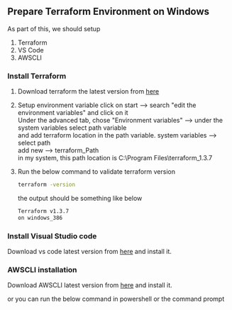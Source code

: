 ## Prepare Terraform Environment on Windows
As part of this, we should setup 
1. Terraform
2. VS Code
3. AWSCLI

### Install Terraform 
1. Download terraform the latest version from [here](https://developer.hashicorp.com/terraform/downloads)
2. Setup environment variable
click on start --> search "edit the environment variables" and click on it  
Under the advanced tab, chose "Environment variables" --> under the system variables select path variable   
and add terraform location in the path variable. system variables --> select path  
add new --> terraform_Path   
in my system, this path location is C:\Program Files\terraform_1.3.7

1. Run the below command to validate terraform version
   ```sh
   terraform -version
   ```
   the output should be something like below 
   ```sh
   Terraform v1.3.7
   on windows_386
   ```

 ### Install Visual Studio code

  Download vs code latest version from [here](https://code.visualstudio.com/download) and install it. 

### AWSCLI installation


Download AWSCLI latest version from [here](https://docs.aws.amazon.com/cli/latest/userguide/getting-started-install.html) and install it.

or you can run the below command in powershell or the command prompt

